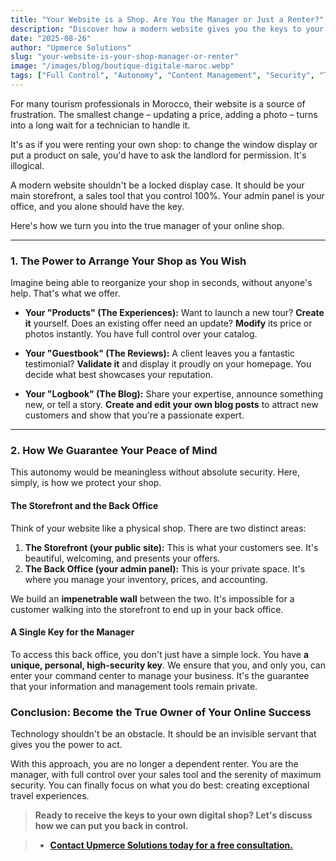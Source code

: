 ```yaml
---
title: "Your Website is a Shop. Are You the Manager or Just a Renter?"
description: "Discover how a modern website gives you the keys to your own online shop, with full control over your offers and rock-solid security."
date: "2025-08-26"
author: "Upmerce Solutions"
slug: "your-website-is-your-shop-manager-or-renter"
image: "/images/blog/boutique-digitale-maroc.webp"
tags: ["Full Control", "Autonomy", "Content Management", "Security", "Tourism Morocco"]
---
```


For many tourism professionals in Morocco, their website is a source of frustration. The smallest change – updating a price, adding a photo – turns into a long wait for a technician to handle it.

It's as if you were renting your own shop: to change the window display or put a product on sale, you'd have to ask the landlord for permission. It's illogical.

A modern website shouldn't be a locked display case. It should be your main storefront, a sales tool that you control 100%. Your admin panel is your office, and you alone should have the key.

Here's how we turn you into the true manager of your online shop.



---

### **1. The Power to Arrange Your Shop as You Wish**

Imagine being able to reorganize your shop in seconds, without anyone's help. That's what we offer.

* **Your "Products" (The Experiences):** Want to launch a new tour? **Create it** yourself. Does an existing offer need an update? **Modify** its price or photos instantly. You have full control over your catalog.

* **Your "Guestbook" (The Reviews):** A client leaves you a fantastic testimonial? **Validate it** and display it proudly on your homepage. You decide what best showcases your reputation.

* **Your "Logbook" (The Blog):** Share your expertise, announce something new, or tell a story. **Create and edit your own blog posts** to attract new customers and show that you're a passionate expert.

---

### **2. How We Guarantee Your Peace of Mind**

This autonomy would be meaningless without absolute security. Here, simply, is how we protect your shop.

#### **The Storefront and the Back Office**

Think of your website like a physical shop. There are two distinct areas:
1.  **The Storefront (your public site):** This is what your customers see. It's beautiful, welcoming, and presents your offers.
2.  **The Back Office (your admin panel):** This is your private space. It's where you manage your inventory, prices, and accounting.

We build an **impenetrable wall** between the two. It's impossible for a customer walking into the storefront to end up in your back office.

#### **A Single Key for the Manager**

To access this back office, you don't just have a simple lock. You have **a unique, personal, high-security key**. We ensure that you, and only you, can enter your command center to manage your business. It's the guarantee that your information and management tools remain private.

### **Conclusion: Become the True Owner of Your Online Success**

Technology shouldn't be an obstacle. It should be an invisible servant that gives you the power to act.

With this approach, you are no longer a dependent renter. You are the manager, with full control over your sales tool and the serenity of maximum security. You can finally focus on what you do best: creating exceptional travel experiences.

> **Ready to receive the keys to your own digital shop? Let's discuss how we can put you back in control.**

> * [**Contact Upmerce Solutions today for a free consultation.**](https://www.upmerce.com/en#contact)